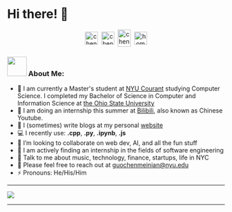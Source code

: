 <!-- helpful link for icons: https://simpleicons.org/  -->
# Hi there! 👋
<p align="center">
<a href="https://instagram.com/__arist" target="blank"><img align="center" src="https://cdn.jsdelivr.net/npm/simple-icons@3.0.1/icons/instagram.svg" alt="chenmeinian_guo" height="30" width="30" /></a>&nbsp;
<a href="https://linkedin.com/in/guochenmeinian" target="blank"><img align="center" src="https://cdn.jsdelivr.net/npm/simple-icons@3.0.1/icons/linkedin.svg" alt="chenmeinian_guo" height="30" width="30" /></a>&nbsp;
<a href="http://discord.com/users/Arist#3898" target="blank"><img align="center" src="https://cdn.jsdelivr.net/npm/simple-icons@3.0.1/icons/discord.svg" alt="chenmeinian_guo" height="40" width="30" /></a>&nbsp;
<a href="http://guochenmeinian.io"><img align="center" alt="homepage" width="30px" src="https://cdn.jsdelivr.net/npm/simple-icons@3.0.1/icons/buymeacoffee.svg" /></a>
</p>

### <img src="https://github.com/TheDudeThatCode/TheDudeThatCode/blob/master/Assets/Developer.gif" width="45" /> About Me:
- 🏫 I am currently a Master's student at [NYU Courant](https://cims.nyu.edu/dynamic) studying Computer Science. I completed my Bachelor of Science in Computer and Information Science at [the Ohio State University](https://www.osu.edu)
- 🔭 I am doing an internship this summer at [Bilibili](https://www.bilibili.com/), also known as Chinese Youtube.
- 📝 I (sometimes) write blogs at my personal [website](https://guochenmeinian.github.io/)
- 💻 I recently use: **.cpp**, **.py**, **.ipynb**, **.js**
- 👯 I’m looking to collaborate on web dev, AI, and all the fun stuff
- 📖 I am actively finding an internship in the fields of software engineering
- 💬 Talk to me about music, technology, finance, startups, life in NYC
- 👯 Please feel free to reach out at guochenmeinian@nyu.edu
- ⚡ Pronouns: He/His/Him

---

<p align="left">
<img align="center" src="https://github-readme-stats.zohan.tech/api/top-langs/?username=guochenmeinian&hide_langs_below=1&theme=default&line_height=27&layout=compact" />

---
 

